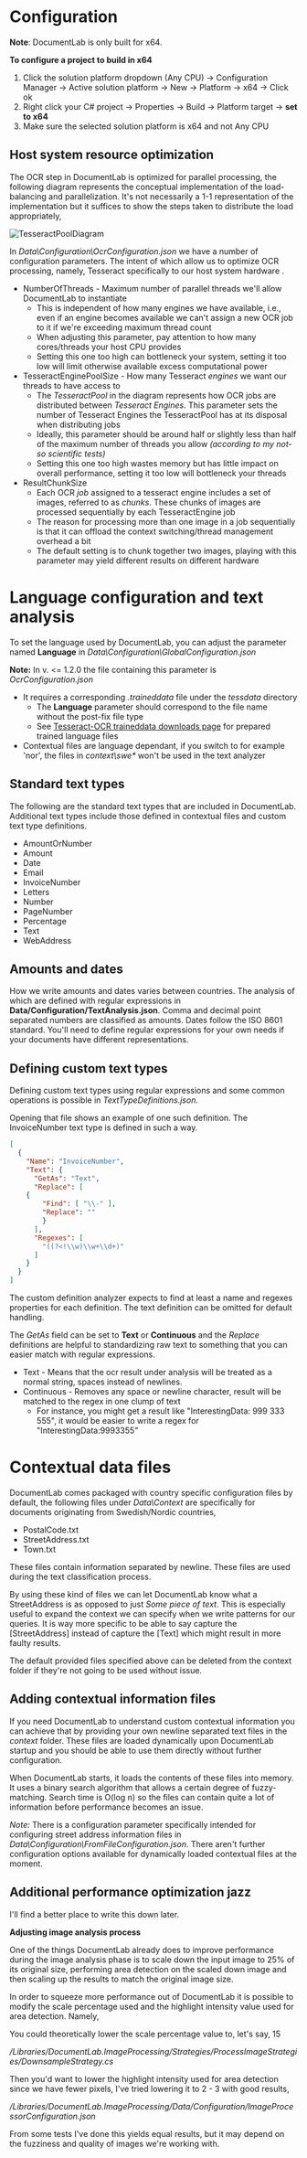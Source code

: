 # Configuration 

**Note**: DocumentLab is only built for x64. 

**To configure a project to build in x64**

1. Click the solution platform dropdown (Any CPU) -> Configuration Manager -> Active solution platform -> New -> Platform -> x64 -> Click ok
2. Right click your C# project -> Properties -> Build -> Platform target -> **set to x64**
3. Make sure the selected solution platform is x64 and not Any CPU

## Host system resource optimization

The OCR step in DocumentLab is optimized for parallel processing, the following diagram represents the conceptual implementation of the load-balancing and parallelization. It's not necessarily a 1-1 representation of the implementation but it suffices to show the steps taken to distribute the load appropriately,

![TesseractPoolDiagram](https://raw.githubusercontent.com/karisigurd4/DocumentLab/master/Documentation/TesseractPoolDiagram.png)

In *Data\Configuration\OcrConfiguration.json* we have a number of configuration parameters. The intent of which allow us to optimize OCR processing, namely, Tesseract specifically to our host system hardware .

* NumberOfThreads - Maximum number of parallel threads we'll allow DocumentLab to instantiate
  * This is independent of how many engines we have available, i.e., even if an engine becomes available we can't assign a new OCR job to it if we're exceeding maximum thread count
  * When adjusting this parameter, pay attention to how many cores/threads your host CPU provides
  * Setting this one too high can bottleneck your system, setting it too low will limit otherwise available excess computational power
* TesseractEnginePoolSize - How many Tesseract *engines* we want our threads to have access to
  * The *TesseractPool* in the diagram represents how OCR jobs are distributed between *Tesseract Engines*. This parameter sets the number of Tesseract Engines the TesseractPool has at its disposal when distributing jobs
  * Ideally, this parameter should be around half or slightly less than half of the maximum number of threads you allow *(according to my not-so scientific tests)*
  * Setting this one too high wastes memory but has little impact on overall performance, setting it too low will bottleneck your threads
* ResultChunkSize 
  * Each OCR *job* assigned to a tesseract engine includes a set of images, referred to as *chunks*. These chunks of images are processed sequentially by each TesseractEngine job
  * The reason for processing more than one image in a job sequentially is that it can offload the context switching/thread management overhead a bit
  * The default setting is to chunk together two images, playing with this parameter may yield different results on different hardware

# Language configuration and text analysis

To set the language used by DocumentLab, you can adjust the parameter named **Language** in *Data\Configuration\GlobalConfiguration.json*


**Note:** In v. <= 1.2.0 the file containing this parameter is *OcrConfiguration.json*

* It requires a corresponding *.traineddata* file under the *tessdata* directory
  * The **Language** parameter should correspond to the file name without the post-fix file type
  * See [Tesseract-OCR traineddata downloads page](https://github.com/tesseract-ocr/tessdata) for prepared trained language files
* Contextual files are language dependant, if you switch to for example 'nor', the files in *context\swe\** won't be used in the text analyzer

## Standard text types

The following are the standard text types that are included in DocumentLab. Additional text types include those defined in contextual files and custom text type definitions.

* AmountOrNumber
* Amount
* Date
* Email
* InvoiceNumber
* Letters
* Number
* PageNumber
* Percentage
* Text
* WebAddress

## Amounts and dates

How we write amounts and dates varies between countries. The analysis of which are defined with regular expressions in **Data/Configuration/TextAnalysis.json**. Comma and decimal point separated numbers are classified as amounts. Dates follow the ISO 8601 standard. You'll need to define regular expressions for your own needs if your documents have different representations. 

## Defining custom text types

Defining custom text types using regular expressions and some common operations is possible in *TextTypeDefinitions.json*.

Opening that file shows an example of one such definition. The InvoiceNumber text type is defined in such a way.

```json
[
  {
    "Name": "InvoiceNumber",
    "Text": {
      "GetAs": "Text",
      "Replace": [
	{
        "Find": [ "\\-" ],
        "Replace": ""
     	}
      ],
      "Regexes": [
        "((?<!\\w)\\w+\\d+)"
      ]
    }
  }
]
```

The custom definition analyzer expects to find at least a name and regexes properties for each definition. The text definition can be omitted for default handling.

The *GetAs* field can be set to **Text** or **Continuous** and the *Replace* definitions are helpful to standardizing raw text to something that you can easier match with regular expressions.

* Text - Means that the ocr result under analysis will be treated as a normal string, spaces instead of newlines.
* Continuous - Removes any space or newline character, result will be matched to the regex in one clump of text
    * For instance, you might get a result like "InterestingData: 999 333 555", it would be easier to write a regex for "InterestingData:9993355" 

# Contextual data files

DocumentLab comes packaged with country specific configuration files by default, the following files under *Data\Context* are specifically for documents originating from Swedish/Nordic countries, 

* PostalCode.txt
* StreetAddress.txt
* Town.txt

These files contain information separated by newline. These files are used during the text classification process. 

By using these kind of files we can let DocumentLab know what a StreetAddress is as opposed to just *Some piece of text*. This is especially useful to expand the context we can specify when we write patterns for our queries. It is way more specific to be able to say capture the [StreetAddress] instead of capture the [Text] which might result in more faulty results.

The default provided files specified above can be deleted from the context folder if they're not going to be used without issue.

## Adding contextual information files

If you need DocumentLab to understand custom contextual information you can achieve that by providing your own newline separated text files in the *context* folder. These files are loaded dynamically upon DocumentLab startup and you should be able to use them directly without further configuration. 

When DocumentLab starts, it loads the contents of these files into memory. It uses a binary search algorithm that allows a certain degree of fuzzy-matching. Search time is O(log n) so the files can contain quite a lot of information before performance becomes an issue.

*Note:* There is a configuration parameter specifically intended for configuring street address information files in *Data\Configuration\FromFileConfiguration.json*. There aren't further configuration options available for dynamically loaded contextual files at the moment. 

## Additional performance optimization jazz

I'll find a better place to write this down later. 

**Adjusting image analysis process** 

One of the things DocumentLab already does to improve performance during the image analysis phase is to scale down the input image to 25% of its original size, performing area detection on the scaled down image and then scaling up the results to match the original image size. 

In order to squeeze more performance out of DocumentLab it is possible to modify the scale percentage used and the highlight intensity value used for area detection. Namely,

You could theoretically lower the scale percentage value to, let's say, 15

*/Libraries/DocumentLab.ImageProcessing/Strategies/ProcessImageStrategies/DownsampleStrategy.cs*

Then you'd want to lower the highlight intensity used for area detection since we have fewer pixels, I've tried lowering it to 2 - 3 with good results,

*/Libraries/DocumentLab.ImageProcessing/Data/Configuration/ImageProcessorConfiguration.json*

From some tests I've done this yields equal results, but it may depend on the fuzziness and quality of images we're working with. 
